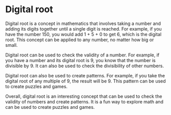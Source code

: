 # Digital root

Digital root is a concept in mathematics that involves taking a number and adding its digits together until a single digit is reached. For example, if you have the number 150, you would add 1 + 5 + 0 to get 6, which is the digital root. This concept can be applied to any number, no matter how big or small.

Digital root can be used to check the validity of a number. For example, if you have a number and its digital root is 9, you know that the number is divisible by 9. It can also be used to check the divisibility of other numbers.

Digital root can also be used to create patterns. For example, if you take the digital root of any multiple of 9, the result will be 9. This pattern can be used to create puzzles and games.

Overall, digital root is an interesting concept that can be used to check the validity of numbers and create patterns. It is a fun way to explore math and can be used to create puzzles and games.
